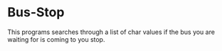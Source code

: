 # Bus-Stop
This programs searches through a list of char values if the bus you are waiting for is coming to you stop.

